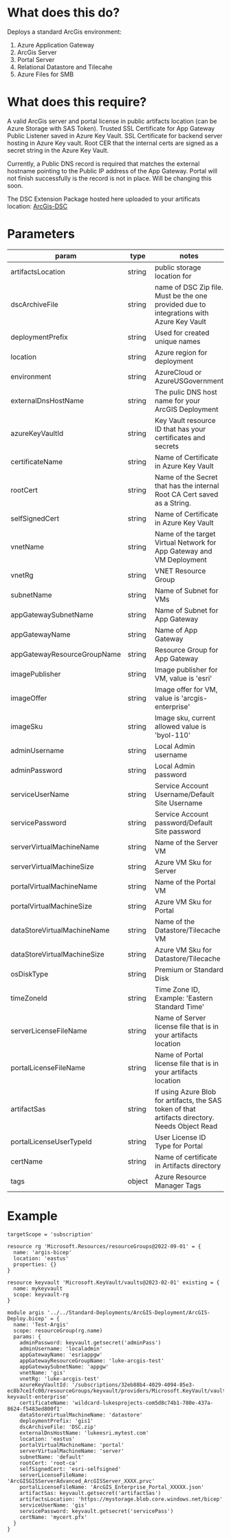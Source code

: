 # What does this do?
Deploys a standard ArcGis environment:
1. Azure Application Gateway
2. ArcGis Server
3. Portal Server
4. Relational Datastore and Tilecahe
5. Azure Files for SMB

# What does this require?
A valid ArcGis server and portal license in public artifacts location (can be Azure Storage with SAS Token).  Trusted SSL Certificate for App Gateway Public Listener saved in Azure Key Vault.  SSL Certificate for backend server hosting in Azure Key vault.  Root CER that the internal certs are signed as a secret string in the Azure Key Vault.

Currently, a Public DNS record is required that matches the external hostname pointing to the Public IP address of the App Gateway.  Portal will not finish successfully is the record is not in place.  Will be changing this soon.

The DSC Extension Package hosted here uploaded to your artificats location:
[ArcGis-DSC](https://github.com/lukearp/Azure-IAC-Bicep/releases/download/DSC/ArcGis-DSC.zip)

# Parameters
param | type | notes
------|------|------
artifactsLocation | string | public storage location for
dscArchiveFile | string | name of DSC Zip file.  Must be the one provided due to integrations with Azure Key Vault
deploymentPrefix | string | Used for created unique names
location | string | Azure region for deployment
environment | string | AzureCloud or AzureUSGovernment
externalDnsHostName | string | The pulic DNS host name for your ArcGIS Deployment
azureKeyVaultId | string | Key Vault resource ID that has your certificates and secrets
certificateName | string | Name of Certificate in Azure Key Vault
rootCert | string | Name of the Secret that has the internal Root CA Cert saved as a String.  
selfSignedCert | string | Name of Certificate in Azure Key Vault
vnetName | string | Name of the target Virtual Network for App Gateway and VM Deployment
vnetRg | string | VNET Resource Group
subnetName | string | Name of Subnet for VMs
appGatewaySubnetName | string | Name of Subnet for App Gateway
appGatewayName | string | Name of App Gateway
appGatewayResourceGroupName | string | Resource Group for App Gateway
imagePublisher | string | Image publisher for VM, value is 'esri'
imageOffer | string | Image offer for VM, value is 'arcgis-enterprise'
imageSku | string | Image sku, current allowed value is 'byol-110'
adminUsername | string | Local Admin username
adminPassword | string | Local Admin password
serviceUserName | string | Service Account Username/Default Site Username
servicePassword | string | Service Account password/Default Site password
serverVirtualMachineName | string | Name of the Server VM
serverVirtualMachineSize | string | Azure VM Sku for Server
portalVirtualMachineName | string | Name of the Portal VM
portalVirtualMachineSize | string | Azure VM Sku for Portal
dataStoreVirtualMachineName | string | Name of the Datastore/Tilecache VM
dataStoreVirtualMachineSize | string | Azure VM Sku for Datastore/Tilecache
osDiskType | string | Premium or Standard Disk
timeZoneId | string | Time Zone ID, Example: 'Eastern Standard Time'
serverLicenseFileName | string | Name of Server license file that is in your artifacts location
portalLicenseFileName | string | Name of Portal license file that is in your artifacts location
artifactSas | string | If using Azure Blob for artifacts, the SAS token of that artifacts directory.  Needs Object Read
portalLicenseUserTypeId | string | User License ID Type for Portal
certName | string | Name of certificate in Artifacts directory 
tags | object | Azure Resource Manager Tags

# Example

```bicep
targetScope = 'subscription'

resource rg 'Microsoft.Resources/resourceGroups@2022-09-01' = {
  name: 'argis-bicep'
  location: 'eastus'
  properties: {}  
}

resource keyvault 'Microsoft.KeyVault/vaults@2023-02-01' existing = {
  name: mykeyvault
  scope: keyvault-rg
}

module argis '../../Standard-Deployments/ArcGIS-Deployment/ArcGIS-Deploy.bicep' = {
  name: 'Test-Argis'
  scope: resourceGroup(rg.name)
  params: {
    adminPassword: keyvault.getsecret('adminPass')
    adminUsername: 'localadmin'
    appGatewayName: 'esriappgw' 
    appGatewayResourceGroupName: 'luke-arcgis-test' 
    appGatewaySubnetName: 'appgw' 
    vnetName: 'gis'
    vnetRg: 'luke-arcgis-test' 
    azureKeyVaultId: '/subscriptions/32eb88b4-4029-4094-85e3-ec8b7ce1fc00/resourceGroups/keyvault/providers/Microsoft.KeyVault/vaults/luke-keyvault-enterprise'
    certificateName: 'wildcard-lukesprojects-com5d8c74b1-780e-437a-8624-f5483ed800f1'
    dataStoreVirtualMachineName: 'datastore'
    deploymentPrefix: 'gis1'
    dscArchiveFile: 'DSC.zip'
    externalDnsHostName: 'lukeesri.mytest.com'
    location: 'eastus'
    portalVirtualMachineName: 'portal'
    serverVirtualMachineName: 'server'
    subnetName: 'default' 
    rootCert: 'root-ca'
    selfSignedCert: 'esri-selfsigned'
    serverLicenseFileName: 'ArcGISGISServerAdvanced_ArcGISServer_XXXX.prvc'
    portalLicenseFileName: 'ArcGIS_Enterprise_Portal_XXXXX.json'
    artifactSas: keyvault.getsecret('artifactSas')
    artifactsLocation: 'https://mystorage.blob.core.windows.net/bicep'
    serviceUserName: 'gis'
    servicePassword: keyvault.getsecret('servicePass')  
    certName: 'mycert.pfx' 
  }  
}
```
